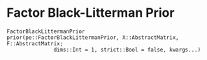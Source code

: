 # Factor Black-Litterman Prior

```@docs
FactorBlackLittermanPrior
prior(pe::FactorBlackLittermanPrior, X::AbstractMatrix, F::AbstractMatrix;
               dims::Int = 1, strict::Bool = false, kwargs...)
```
